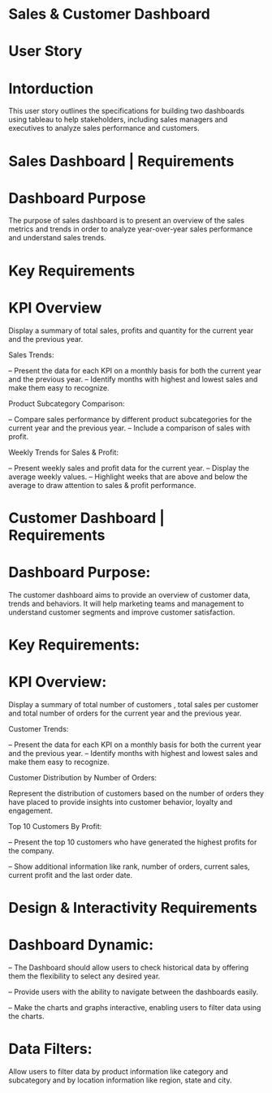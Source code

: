 # Sales & Customer Dashboard

# User Story 
# Intorduction
This user story outlines the specifications for building two dashboards using tableau to help stakeholders, including sales managers and executives to analyze sales performance and customers. 

# Sales Dashboard | Requirements
# Dashboard Purpose
The purpose of sales dashboard is to present an overview of the sales metrics and trends in order to analyze year-over-year sales performance and understand sales trends.

# Key Requirements
# KPI Overview
Display a summary of total sales, profits and quantity for the current year and the previous year.

Sales Trends:

 – Present the data for each KPI on a monthly basis for both the current year and the previous year.
 – Identify months with highest and lowest sales and make them easy to recognize.

Product Subcategory Comparison:

 – Compare sales performance by different product subcategories for the current year and the previous year.
 – Include a comparison of sales with profit.

Weekly Trends for Sales & Profit:

 – Present weekly sales and profit data for the current year.
 – Display the average weekly values.
 – Highlight weeks that are above and below the average to draw attention to sales & profit performance.

# Customer Dashboard | Requirements
# Dashboard Purpose:

The customer dashboard aims to provide an overview of customer data, trends and behaviors. It will help marketing teams and management to understand customer segments and improve customer satisfaction.

# Key Requirements:
# KPI Overview:

Display a summary of total number of customers , total sales per customer and total number of orders for the current year and the previous year.

Customer Trends:

 – Present the data for each KPI on a monthly basis for both the current year and the previous year.
 – Identify months with highest and lowest sales and make them easy to recognize.

Customer Distribution by Number of Orders:

Represent the distribution of customers based on the number of orders they have placed to provide insights into customer behavior, loyalty and engagement.

Top 10 Customers By Profit:

 – Present the top 10 customers who have generated the highest profits for the company.

 – Show additional information like rank, number of orders, current sales, current profit and the last order date.

# Design & Interactivity Requirements
# Dashboard Dynamic:

 – The Dashboard should allow users to check historical data by offering them the flexibility to select any desired year.
 
 – Provide users with the ability to navigate between the dashboards easily.
 
 – Make the charts and graphs interactive, enabling users to filter data using the charts.
 
# Data Filters:

Allow users to filter data by product information like category and subcategory and by location information like region, state and city.
